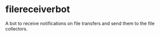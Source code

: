 # filereceiverbot
A bot to receive notifications on file transfers and send them to the file collectors.
